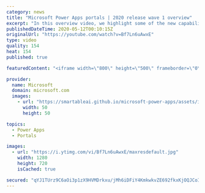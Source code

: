 ```yaml
---
category: news
title: "Microsoft Power Apps portals | 2020 release wave 1 overview"
excerpt: "In this overview video, we highlight some of the new capabilities included in the latest update to Microsoft Power Apps portals.     Here are the capabilities covered:   •    Power BI integration, so you can quickly add Power BI reports, tables, and dashboards to your portals without coding.  •    Themes"
publishedDateTime: 2020-05-12T00:10:15Z
originalUrl: "https://youtube.com/watch?v=Bf7Ln6uAwxE"
type: video
quality: 154
heat: 154
published: true

featuredContent: "<iframe width=\"800\" height=\"500\" frameborder=\"0\" src=\"https://www.youtube.com/embed/Bf7Ln6uAwxE\" allow=\"accelerometer; autoplay; encrypted-media; gyroscope; picture-in-picture\" allowfullscreen></iframe>"

provider:
  name: Microsoft
  domain: microsoft.com
  images:
    - url: "https://smartableai.github.io/microsoft-power-apps/assets/images/organizations/microsoft.com-50x50.jpg"
      width: 50
      height: 50

topics:
  - Power Apps
  - Portals

images:
  - url: "https://i.ytimg.com/vi/Bf7Ln6uAwxE/maxresdefault.jpg"
    width: 1280
    height: 720
    isCached: true

secured: "qYJ1TUrz9C6aOi3p1zX9HVMDrkxu/jMh6iDFiY4KmkwkvZE692fkxKjOQJCoIuw7uhmZURoezLqpGIxYqybz/Ilpukh2mOp+5Jw3+13nMddZsVCKzTDNz4SgKitrXrnKdckcTjS3C/q9lgS+nCK5culFJmLrZr1cRy7elEHMTnmuRw9iVuAc+UvaMhupmbAyELsfAVCqIKkDDA8KzVwKsEYA6DLjeHpEsjQGyAWc2RuyECbSw8Ik0c3kir1Y880vHwpKw9voQ7n6tnL8XsLVxPJd4L3lDXaCLAWg+QDTDgspBH0Z0PQW1zk3EJrDe5XcQ8Cw7ht/6BsDorewp3eNfNgR53R6PZ3uYmoQtsrVGP8kiuSSgsar7k0AJfN0Nc9sb2UyJ/OnpGIHDaVCpKNEf9Nb/C3h0vrUpIjPpF4TyhzUoSR1hKC+PkpOHRFMYeU4;ALkMkijTh9384F9CTObW+g=="
---
```


